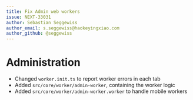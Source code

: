 ```yaml
---
title: Fix Admin web workers
issue: NEXT-33031
author: Sebastian Seggewiss
author_email: s.seggewiss@haokeyingxiao.com
author_github: @seggewiss
---
```

# Administration
* Changed `worker.init.ts` to report worker errors in each tab
* Added `src/core/worker/admin-worker`, containing the worker logic
* Added `src/core/worker/admin-worker.worker` to handle mobile workers
